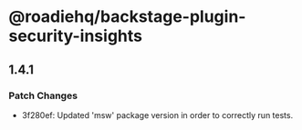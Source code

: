 # @roadiehq/backstage-plugin-security-insights

## 1.4.1
### Patch Changes

- 3f280ef: Updated 'msw' package version in order to correctly run tests.
